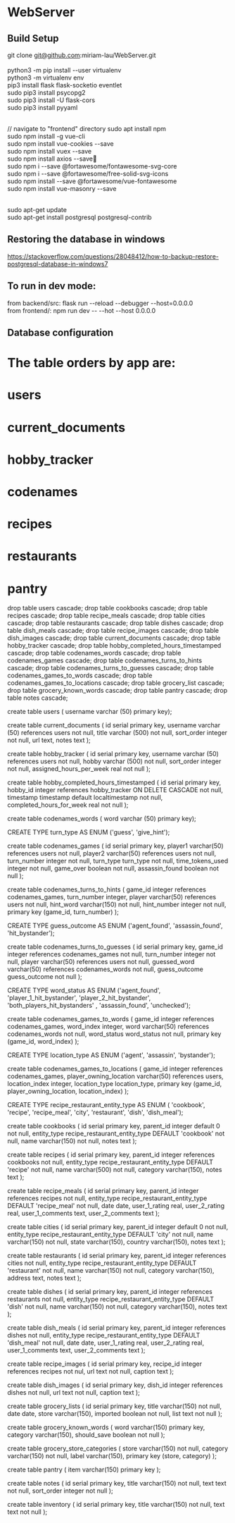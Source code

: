 # WebServer


## Build Setup

git clone git@github.com:miriam-lau/WebServer.git<br><br>
python3 -m pip install --user virtualenv<br>
python3 -m virtualenv env<br>
pip3 install flask flask-socketio eventlet<br>
sudo pip3 install psycopg2<br>
sudo pip3 install -U flask-cors<br>
sudo pip3 install pyyaml<br><br>

// navigate to "frontend" directory
sudo apt install npm<br>
sudo npm install -g vue-cli<br>
sudo npm install vue-cookies --save<br>
sudo npm install vuex --save<br>
sudo npm install axios --save<br>
sudo npm i --save @fortawesome/fontawesome-svg-core<br>
sudo  npm i --save @fortawesome/free-solid-svg-icons<br>
sudo npm install --save @fortawesome/vue-fontawesome<br>
sudo npm install vue-masonry --save<br><br>

sudo apt-get update<br>
sudo apt-get install postgresql postgresql-contrib<br>

## Restoring the database in windows
https://stackoverflow.com/questions/28048412/how-to-backup-restore-postgresql-database-in-windows7

## To run in dev mode:
from backend/src: flask run --reload --debugger --host=0.0.0.0<br>
from frontend/: npm run dev -- --hot --host 0.0.0.0

## Database configuration

# The table orders by app are:
# users
# current_documents
# hobby_tracker
# codenames
# recipes
# restaurants
# pantry

drop table users cascade;
drop table cookbooks cascade;
drop table recipes cascade;
drop table recipe_meals cascade;
drop table cities cascade;
drop table restaurants cascade;
drop table dishes cascade;
drop table dish_meals cascade;
drop table recipe_images cascade;
drop table dish_images cascade;
drop table current_documents cascade;
drop table hobby_tracker cascade;
drop table hobby_completed_hours_timestamped cascade;
drop table codenames_words cascade;
drop table codenames_games cascade;
drop table codenames_turns_to_hints cascade;
drop table codenames_turns_to_guesses cascade;
drop table codenames_games_to_words cascade;
drop table codenames_games_to_locations cascade;
drop table grocery_list cascade;
drop table grocery_known_words cascade;
drop table pantry cascade;
drop table notes cascade;

create table users (
  username varchar (50) primary key);

create table current_documents (
  id serial primary key,
  username varchar (50) references users not null,
  title varchar (500) not null,
  sort_order integer not null,
  url text,
  notes text
);

create table hobby_tracker (
  id serial primary key,
  username varchar (50) references users not null,
  hobby varchar (500) not null,
  sort_order integer not null,
  assigned_hours_per_week real not null
);

create table hobby_completed_hours_timestamped (
  id serial primary key,
  hobby_id integer references hobby_tracker ON DELETE CASCADE not null,
  timestamp timestamp default localtimestamp not null,
  completed_hours_for_week real not null
);

create table codenames_words (
  word varchar (50) primary key);

CREATE TYPE turn_type AS ENUM ('guess', 'give_hint');

create table codenames_games (
  id serial primary key,
  player1 varchar(50) references users not null,
  player2 varchar(50) references users not null,
  turn_number integer not null,
  turn_type turn_type not null,
  time_tokens_used integer not null,
  game_over boolean not null,
  assassin_found boolean not null
);

create table codenames_turns_to_hints (
  game_id integer references codenames_games,
  turn_number integer,
  player varchar(50) references users not null,
  hint_word varchar(150) not null,
  hint_number integer not null,
  primary key (game_id, turn_number)
);

CREATE TYPE guess_outcome AS ENUM ('agent_found', 'assassin_found', 'hit_bystander');

create table codenames_turns_to_guesses (
  id serial primary key,
  game_id integer references codenames_games not null,
  turn_number integer not null,
  player varchar(50) references users not null,
  guessed_word varchar(50) references codenames_words not null,
  guess_outcome guess_outcome not null
);

CREATE TYPE word_status AS ENUM ('agent_found', 'player_1_hit_bystander', 'player_2_hit_bystander', 'both_players_hit_bystanders' , 'assassin_found', 'unchecked');

create table codenames_games_to_words (
  game_id integer references codenames_games,
  word_index integer,
  word varchar(50) references codenames_words not null,
  word_status word_status not null,
  primary key (game_id, word_index)
);

CREATE TYPE location_type AS ENUM ('agent', 'assassin', 'bystander');

create table codenames_games_to_locations (
  game_id integer references codenames_games,
  player_owning_location varchar(50) references users,
  location_index integer,
  location_type location_type,
  primary key (game_id, player_owning_location, location_index)
);

CREATE TYPE recipe_restaurant_entity_type AS ENUM (
  'cookbook', 'recipe', 'recipe_meal', 'city', 'restaurant', 'dish', 'dish_meal');

create table cookbooks (
  id serial primary key,
  parent_id integer default 0 not null,
  entity_type recipe_restaurant_entity_type DEFAULT 'cookbook' not null,
  name varchar(150) not null,
  notes text
);

create table recipes (
  id serial primary key,
  parent_id integer references cookbooks not null,
  entity_type recipe_restaurant_entity_type DEFAULT 'recipe' not null,
  name varchar(500) not null,
  category varchar(150),
  notes text
);

create table recipe_meals (
  id serial primary key,
  parent_id integer references recipes not null,
  entity_type recipe_restaurant_entity_type DEFAULT 'recipe_meal' not null,
  date date,
  user_1_rating real,
  user_2_rating real,
  user_1_comments text,
  user_2_comments text
);

create table cities (
  id serial primary key,
  parent_id integer default 0 not null,
  entity_type recipe_restaurant_entity_type DEFAULT 'city' not null,
  name varchar(150) not null,
  state varchar(150),
  country varchar(150),
  notes text
);

create table restaurants (
  id serial primary key,
  parent_id integer references cities not null,
  entity_type recipe_restaurant_entity_type DEFAULT 'restaurant' not null,
  name varchar(150) not null,
  category varchar(150),
  address text,
  notes text
);

create table dishes (
  id serial primary key,
  parent_id integer references restaurants not null,
  entity_type recipe_restaurant_entity_type DEFAULT 'dish' not null,
  name varchar(150) not null,
  category varchar(150),
  notes text
);

create table dish_meals (
  id serial primary key,
  parent_id integer references dishes not null,
  entity_type recipe_restaurant_entity_type DEFAULT 'dish_meal' not null,
  date date,
  user_1_rating real,
  user_2_rating real,
  user_1_comments text,
  user_2_comments text
);

create table recipe_images (
  id serial primary key,
  recipe_id integer references recipes not nul,
  url text not null,
  caption text
);

create table dish_images (
  id serial primary key,
  dish_id integer references dishes not null,
  url text not null,
  caption text
);

create table grocery_lists (
  id serial primary key,
  title varchar(150) not null,
  date date,
  store varchar(150),
  imported boolean not null,
  list text not null
);

create table grocery_known_words (
  word varchar(150) primary key,
  category varchar(150),
  should_save boolean not null
);

create table grocery_store_categories (
  store varchar(150) not null,
  category varchar(150) not null,
  label varchar(150),
  primary key (store, category)
);

create table pantry (
  item varchar(150) primary key
);

create table notes (
  id serial primary key,
  title varchar(150) not null,
  text text not null,
  sort_order integer not null
);

create table inventory (
  id serial primary key,
  title varchar(150) not null,
  text text not null
);
